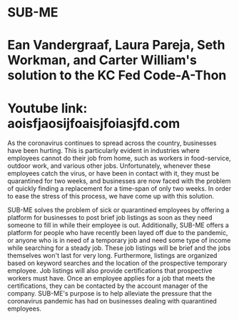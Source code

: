 # SUB-ME
# Ean Vandergraaf, Laura Pareja, Seth Workman, and Carter William's solution to the KC Fed Code-A-Thon 
# Youtube link: aoisfjaosijfoaisjfoiasjfd.com

  As the coronavirus continues to spread across the country, businesses have been hurting. This is particularly evident in industries where employees cannot do their job from home, such as workers in food-service, outdoor work, and various other jobs. Unfortunately, whenever these employees catch the virus, or have been in contact with it, they must be quarantined for two weeks, and businesses are now faced with the problem of quickly finding a replacement for a time-span of only two weeks. In order to ease the stress of this process, we have come up with this solution.
  
  SUB-ME solves the problem of sick or quarantined employees by offering a platform for businesses to post brief job listings as soon as they need someone to fill in while their employee is out. Additionally, SUB-ME offers a platform for people who have recently been layed off due to the pandemic, or anyone who is in need of a temporary job and need some type of income while searching for a steady job. These job listings will be brief and the jobs themselves won't last for very long. Furthermore, listings are organized based on keyword searches and the location of the prospective temporary employee. Job listings will also provide certifications that prospective workers must have. Once an employee applies for a job that meets the certifications, they can be contacted by the account manager of the company. SUB-ME's purpose is to help alleviate the pressure that the coronavirus pandemic has had on businesses dealing with quarantined employees. 
  



